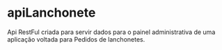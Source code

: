 # apiLanchonete
Api RestFul criada para servir dados para o painel administrativa de uma aplicação voltada para Pedidos de lanchonetes.

